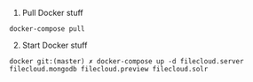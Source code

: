 1. Pull Docker stuff

```
docker-compose pull
```

2. Start Docker stuff

```
docker git:(master) ✗ docker-compose up -d filecloud.server filecloud.mongodb filecloud.preview filecloud.solr
```
